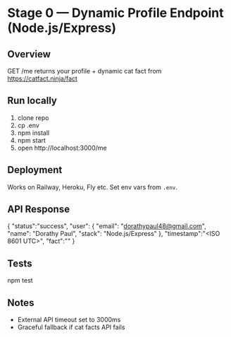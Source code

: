 # Stage 0 — Dynamic Profile Endpoint (Node.js/Express)

## Overview
GET /me returns your profile + dynamic cat fact from https://catfact.ninja/fact

## Run locally
1. clone repo
2. cp .env
3. npm install
4. npm start
5. open http://localhost:3000/me

## Deployment
Works on Railway, Heroku, Fly etc. Set env vars from `.env`.

## API Response
{
  "status":"success",
  "user": { "email": "dorathypaul48@gmail.com", "name": "Dorathy Paul", "stack": "Node.js/Express" },
  "timestamp":"<ISO 8601 UTC>",
  "fact":"<cat fact>"
}

## Tests
npm test

## Notes
- External API timeout set to 3000ms
- Graceful fallback if cat facts API fails
